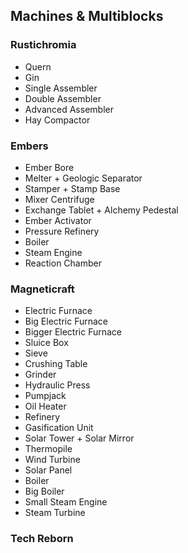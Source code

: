 ## Machines & Multiblocks

### Rustichromia
- Quern
- Gin
- Single Assembler
- Double Assembler
- Advanced Assembler
- Hay Compactor

### Embers
- Ember Bore
- Melter + Geologic Separator
- Stamper + Stamp Base
- Mixer Centrifuge
- Exchange Tablet + Alchemy Pedestal
- Ember Activator
- Pressure Refinery
- Boiler
- Steam Engine
- Reaction Chamber

### Magneticraft
- Electric Furnace
- Big Electric Furnace
- Bigger Electric Furnace
- Sluice Box
- Sieve
- Crushing Table
- Grinder
- Hydraulic Press
- Pumpjack
- Oil Heater
- Refinery
- Gasification Unit
- Solar Tower + Solar Mirror
- Thermopile
- Wind Turbine
- Solar Panel
- Boiler
- Big Boiler
- Small Steam Engine
- Steam Turbine

### Tech Reborn